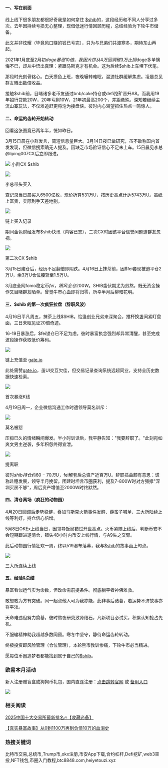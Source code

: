 #### 一、写在前面
线上线下很多朋友都很好奇我是如何拿住 [$shib](https://www.ouxyi.supply/cn/trade-spot/shib-usdt)的，这段经历和不同人分享过多次。去年因持续亏损无心整理，现借低迷行情回顾历程，总结经验为下轮牛市储备。

此文并非炫耀（毕竟风口赚的钱已亏完），只为与兄弟们共渡寒冬，期待东山再起。

2021年1月底至2月初$doge暴涨10倍，我因大饼从4万回调破3万止损$doge多单懊悔不已，却从中悟出真理：紧跟马斯克才有机会。这为后续$shib上车埋下伏笔。

那段时光刻骨铭心。白天摸鱼上班，夜晚辗转难眠，混迹社群缓解焦虑。凌晨总见群友晒出数倍收益。

接触$shib前，目睹诸多老币友通过bnb/cake持仓或defi挖矿晋升A8。而我用19年招行贷款20W，20年亏剩10W，21年初最高200个，差距悬殊。深知若继续主流山寨玩法，不仅难追赶更将沦为接盘侠。彼时内心渴望抓住热点一鸣惊人。

#### 二、命运的齿轮开始转动
回看这张图竟已两年半，恍如昨日。

3月15日晨在小群发言，简短信息量巨大。3月14日夜已做研究，虽不敢称国内首发发现，但微信搜索确无人提及。因缺乏市场验证信心不足未上车。15日晨见李总@liping007CX后立即跟进。

![](https://ac63e02.webp.li/shib-001.jpg)
小群CX $shib

![](https://ac63e02.webp.li/shib-002.jpg)

李总带头买入

查记录当日晨买入6500亿枚，现价折算531万U，按历史高点计达5743万U。虽纸上富贵，实际到手天差地别。

![](https://ac63e02.webp.li/shib-003.jpg)

链上买入记录

期间金色财经发布$shib快讯（内容已忘），二次CX时因该平台信誉问题遭群友忽视。

![](https://ac63e02.webp.li/shib-004.jpg)

第二次CX $shib

3月15日建仓后，经历不足翻倍即阴跌。4月16日上抹茶前，因$fei套现被迫平仓2万U，余3万U仓位腰斩至1.5万U。

3月底全网fomo稳定币$fei，跟风全仓200W。$SHIB蛰伏期尤为煎熬，既无资金操作又目睹群友晒单。曾觉牛市心血即将归零，所幸半月后柳暗花明。

#### 三、$shib 的第一次疯狂拉盘（辞职风波）
4月16日平凡周五，抹茶上线$SHIB。恰逢创业兄弟来深聚会，推杯换盏间紧盯盘面，三日未眠见证20倍奇迹。

16-19日暴涨后，$fei锁仓已不足为虑。彼时暴富执念强烈却异常清醒，甚至完成波段操作获取低价筹码。

![](https://ac63e02.webp.li/shib-005.jpg)

链上充值至 [gate.io](https://www.gate.io/signup/A1ERAQ?ref_type=103)

此处需赞[gate.io](https://www.gate.io/signup/A1ERAQ?ref_type=103)，虽UI交互欠佳，但交易记录查询系统远超同业，支持全历史数据快速检索。

![](https://ac63e02.webp.li/shib-006.jpg)

首次暴涨K线

4月19日周一，企业微信沟通工作时遭领导莫名训斥：

![](https://ac63e02.webp.li/shib-007.jpg)

莫名被怼

压抑已久的情绪瞬间爆发。半小时训话后，我平静告知："我要辞职了。"此刻宛如爽文男主逆袭，多年积怨终得宣泄。

![](https://ac63e02.webp.li/shib-008.jpg)

提离职

彼时$shib持仓约60-70万U，$fei解套后总资产近百万U。辞职插曲颇有意思：谎称赴穗发展，领导半月挽留。团建时坦言币圈获利，提及7-800W时对方强撑"深圳买房不够"，周后资产增值至2000W时终默然。

#### 四、清仓离场（疯狂的动物园）
4月20日回调后走势稳健，叠加马斯克火箭事件发酵、薛蛮子喊单、三大所陆续上线等利好，持仓信心倍增。

5月8日OKEx上线当日，因领导饭局错过开盘高点。火币紧随上线后，判断币安不会短期跟进遂清仓，错失48小时内币安上线行情，与A9失之交臂。

此后动物园行情狂欢一周，终以519瀑布落幕，我与[$shib](https://www.ouxyi.supply/cn/trade-spot/shib-usdt)的故事画上句点。

![](https://ac63e02.webp.li/shib-011.jpg)

三大所连续上线

#### 五、经验&总结
暴富看似运气实为命数，但改命需前提条件。彻底躺平者神佛难救。

敢想敢为方有突破。同一起点他人可为我亦能，此非事后诸葛，若运势不济故事亦将平淡。

天命难违但努力奠基，彼时熬夜研究致肾结石，凡新项目必试买，积累认知抢占先机。

不服输精神助我超越多数同窗。寒冬中坚守，静待命运齿轮转动。

终极投资即风险管理（仓位管理），本轮熊市教训惨痛，下轮牛市必当精进。

愿每位币圈追梦者都能找到属于自己的[$shib](https://www.ouxyi.supply/cn/trade-spot/shib-usdt)。

### 欧易本月活动
新人注册赠盲盒或狗狗币礼包，国内直连注册：[点击跳转官网](https://www.okx.com/zh-hans/join/74873351) 或 [备用入口](https://www.chouyi.world/zh-hans/join/18639032)

[![](https://fe095ec.webp.li/top-10-exchanges-001.jpg)](https://www.chouyi.world/zh-hans/join/18639032)

### 相关阅读
[2025中国十大交易所最新排名🔥【收藏必备】](https://btc8848.com/top-10-exchanges/)

[【真实暴富故事】从0到1100万再到负债10万的血泪史](https://heiyetouzi.xyz/biquanstory001/)

### 热搜关键词
比特币交易,总统币,Trump币,okx注册,币安App下载,合约杠杆,Defi挖矿,web3空投,NFT钱包,币圈入门教程,btc8848.com,heiyetouzi.xyz